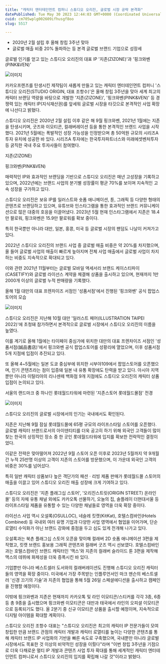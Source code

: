 ```yaml
---
title: "캐릭터 엔터테인먼트 컴퍼니 스튜디오 오리진, 글로벌 시장 공략 본격화"
datePublished: Tue May 30 2023 12:44:03 GMT+0000 (Coordinated Universal Time)
cuid: cm705wplg002609ifhusgf8oo
slug: 5517

---
```



- 2020년 2월 설립 후 올해 창립 3주년 맞아
- 글로벌 매출 비중 20% 돌파하는 등 본격 글로벌 브랜드 기업으로 성장세

글로벌 인기를 얻고 있는 스튜디오 오리진의 대표 IP '지존(ZIZONE)'과 '핑크와벤(PINK&VEN)'

![이미지](https://cdn.hashnode.com/res/hashnode/image/upload/v1739259004754/ab138025-9cc5-4705-9a86-17464097ddcf.jpeg)

카카오프렌즈를 탄생시킨 제작팀이 새롭게 만들고 있는 캐릭터 엔터테인먼트 컴퍼니 '스튜디오 오리진(STUDIO ORIGIN, 대표 조항수)'은 올해 창립 3주년을 맞아 세계 최고의 캐릭터 브랜딩 역량을 바탕으로 개발한 '지존(ZIZONE)', '핑크와벤(PINK&VEN)' 등 경쟁력 있는 캐릭터 IP(지식재산권)를 앞세워 글로벌 시장을 타깃으로 본격적인 사업 확장에 나선다고 밝혔다.

스튜디오 오리진은 2020년 2월 설립 이후 같은 해 9월 핑크와벤, 2021년 1월에는 지존을 탄생시키며, 굿즈와 이모티콘, 컬래버레이션 등을 통한 본격적인 브랜드 사업을 시작했다. 2021년 5월에는 폭발적인 성장 가능성을 인정받으며 총 50억원 규모의 시리즈A 투자 유치에 성공한 바 있다. 시리즈A 투자에는 한국투자파트너스와 미래에셋벤처투자 등 굵직한 국내 주요 투자사들이 참여했다.

지존(ZIZONE)

핑크와벤(PINK&VEN)

매력적인 IP와 효과적인 브랜딩을 기반으로 스튜디오 오리진은 매년 고성장을 기록하고 있으며, 2022년에는 브랜드 사업의 분기별 성장률이 평균 70%를 보이며 지속적인 고속 성장을 구가하고 있다.

스튜디오 오리진은 보유 IP를 일러스트와 숏폼 애니메이션, 툰, 그래픽 등 다양한 형태의 콘텐츠로 브랜딩하고 있으며, 유튜브와 인스타그램을 통한 효과적인 브랜드 커뮤니케이션으로 많은 대중의 호응을 이끌어냈다. 2023년 5월 현재 인스타그램에서 지존은 18.4만 팔로워, 핑크와벤은 15.9만 팔로워를 확보 중이다.

특히 한국뿐만 아니라 대만, 일본, 홍콩, 미국 등 글로벌 시장의 팬덤도 나날이 커져가고 있다.

2022년 스튜디오 오리진의 브랜드 사업 중 글로벌 매출 비중은 약 20%를 차지했으며, 올 들어 글로벌 사업의 매출이 빠르게 높아지며 전체 사업 매출에서 글로벌 사업이 차지하는 비중도 지속적으로 확대되고 있다.

이와 관련 2021년 11월부터는 글로벌 모바일 액세서리 브랜드 케이스티파이(CASETIFY)와 글로벌 라이선스 계약을 체결해 상품을 출시하고 있으며, 현재까지 1만2000개 이상의 글로벌 누적 판매량을 기록했다.

올해 1월 대만의 대표 프렌차이즈 서점인 '성품서점'에서 진행된 '핑크와벤' 공식 팝업스토어의 모습

![이미지](https://cdn.hashnode.com/res/hashnode/image/upload/v1739259006820/859dd5e1-d4af-4252-a130-eda41fff5d4d.jpeg)

스튜디오 오리진은 지난해 10월 대만 '일러스트 페어(ILLUSTRATION TAIPEI 2022)'에 초청돼 참가하면서 본격적으로 글로벌 시장에서 스튜디오 오리진의 이름을 높였다.

이를 계기로 올해 1월에는 타이페이 중심가에 위치한 대만의 대표 프렌차이즈 서점인 '성품서점(誠品書店)'에서 핑크와벤 공식 팝업스토어를 성황리에 열었으며, 이후 성품서점 5개 지점에 입점이 추진되고 있다.

또 올해 4~5월에는 일본 도쿄 중심부에 위치한 시부야109에서 팝업스토어를 오픈했으며, 인기 콘텐츠라는 점이 입증돼 일본 내 유통 확장에도 탄력을 받고 있다. 아시아 지역뿐만 아니라 이탈리아의 리나센떼 백화점 9개 지점에도 스튜디오 오리진의 캐릭터 상품 입점이 논의되고 있다.

서울의 랜드마크 중 하나인 롯데월드타워에 마련된 '지존스토어 롯데월드몰점' 전경

![이미지](https://cdn.hashnode.com/res/hashnode/image/upload/v1739259009021/ad5595ae-1adb-4de5-a5eb-001929a9a26f.jpeg)

스튜디오 오리진의 글로벌 시장에서의 인기는 국내에서도 확인된다.

지존은 지난해 9월 잠실 롯데월드몰에 65평 규모의 라이프스타일 스토어를 오픈했다. 글로벌 캐릭터 브랜드로서의 아이덴티티를 더욱 공고히 하기 위해 외국인 고객들이 많이 찾는 한국의 상징적인 장소 중 한 곳인 롯데월드타워에 입지를 확보한 전략적인 결정이었다.

이같은 전략은 맞아떨어져 2022년 9월 스토어 오픈 이후로 2023년 5월까지 약 9개월 간 누적 25만명 이상의 고객이 지존의 스토어를 방문했으며, 이 가운데 외국인 고객의 비중은 30%를 넘어섰다.

특히 일반 캐릭터 상품보다 높은 객단가의 패션ㆍ리빙 제품 판매가 롯데월드몰 스토어의 매출을 이끌고 있어 스튜디오 오리진 매출 성장에 크게 기여하고 있다.

스튜디오 오리진은 '지존 플래그십 스토어', '오리진스트릿(ORIGIN STREET) 온라인 몰' 등의 자체 유통 채널 외에도 카카오톡 선물하기, 오늘의 집, 솔플레이 더현대서울 등 라이프스타일 제품을 유통할 수 있는 다양한 채널들로 영역을 더욱 확장 중이다.

라이선스 사업 역시 오설록(OSULLOC), 네슬레 킷캣(KitKat), 호텔스컴바인(Hotels Combined) 등 국내외 여러 유명 기업과 다양한 사업 영역에서 협업을 이어가며, 단순 로열티 수익화가 아닌 브랜드 강화에 중점을 두고 심도 있게 전개해 나가고 있다.

오설록과는 북촌 플래그십 스토어 오픈을 맞이해 컬래버 2D 숏폼 애니메이션 3편을 제작했고, 킷캣 브랜드 홍보용 그래픽 콘텐츠와 컬래버 굿즈 역시 선보였다. 호텔스컴바인과는 호텔스컴바인 브랜드 캐릭터인 '맥스'와 지존의 컬래버 슬라이드 툰 3편을 제작해 맥스의 데뷔에 화제성을 더욱 증폭시킨 바 있다.

기업뿐만 아니라 베스트셀러 도서와의 컬래버레이션도 진행해 스튜디오 오리진 캐릭터들의 영역을 확장 중이다. 미국에서 가장 주목받는 인플루언서인 마크 맨슨의 베스트셀러 '신경 끄기의 기술'과 지존의 협업을 통해 5월 26일 스페셜에디션을 출시하고 캠페인을 진행할 예정이다.

이밖에 핑크와벤과 지존은 현재까지 카카오톡 및 라인 이모티콘/스티커를 각각 3종, 6종 등 총 9종을 출시했으며 핑크와벤 이모티콘은 대만과 태국에서 라인의 오피셜 이모티콘으로 등록되기도 했다. 올 2분기 중 신규 이모티콘 상품을 출시할 예정이며, 지속적으로 디지털 아이템을 확대할 계획이다.

스튜디오 오리진 조항수 대표는 "스튜디오 오리진은 최고의 캐릭터 IP 전문가들이 모여 창립한 만큼 브랜드 관점의 캐릭터 개발과 캐릭터 로열티를 높이는 다양한 콘텐츠를 통해 캐릭터 브랜드 IP 사업화의 기반을 빠른 속도로 구축했으며, 국내뿐만 아니라 글로벌 시장에서도 목표한 것 이상의 비약적인 성장을 이뤘다"라며 "이번 창립 3주년을 기점으로 더욱 다채로운 멀티 IP 개발과 콘텐츠 사업 투자 확대를 통해 세계적인 캐릭터 엔터테인먼트 컴퍼니로서 스튜디오 오리진의 입지를 확립해 나갈 것"이라고 밝혔다.